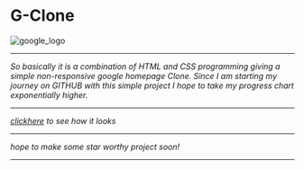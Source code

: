 # G-Clone


![google_logo](https://i.pinimg.com/474x/ee/ca/d2/eecad2a4f4b103b588842da31d3d009b.jpg)
___


_So basically it is a combination of HTML and CSS programming giving a simple non-responsive google homepage Clone. Since I am starting my journey on GITHUB 
with this simple project I hope to take my progress chart exponentially higher._
***



_[clickhere](https://eraswangoogleclone.netlify.app/  "G_homepage") to see how it looks_
***


_hope to make some star worthy project soon!_
***
